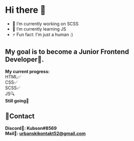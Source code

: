 # Hi there 👋

- 🔭 I’m currently working on SCSS
- 🌱 I’m currently learning JS
- ⚡ Fun fact: I'm just a human :)

## My goal is to become a Junior Frontend Developer💼.
**My current progress:**
<br>
HTML✅
<br>
CSS✅
<br>
SCSS✅
<br>
JS🔍
<br>
**Still going👀**

## 🎇Contact

**Discord🏹: Kubson#8569**
<br>
**Mail📩: urbanskikontakt52@gmail.com**
